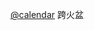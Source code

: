 <p><span class="h-card" translate="no"><a href="https://darkwitch.net/@calendar" class="u-url mention">@<span>calendar</span></a></span> 跨火盆</p>